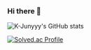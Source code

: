 ### Hi there 👋

<!--
**yeeun000/yeeun000** is a ✨ _special_ ✨ repository because its `README.md` (this file) appears on your GitHub profile.

Here are some ideas to get you started:

- 🔭 I’m currently working on ...
- 🌱 I’m currently learning ...
- 👯 I’m looking to collaborate on ...
- 🤔 I’m looking for help with ...
- 💬 Ask me about ...
- 📫 How to reach me: ...
- 😄 Pronouns: ...
- ⚡ Fun fact: ...
-->
![K-Junyyy's GitHub stats](https://github-readme-stats.vercel.app/api?username=yeeun000&show_icons=true&theme=onedark) 


[![Solved.ac Profile](http://mazassumnida.wtf/api/v2/generate_badge?boj=dldpdms0000)](https://solved.ac/백준dldpdms0000/)


